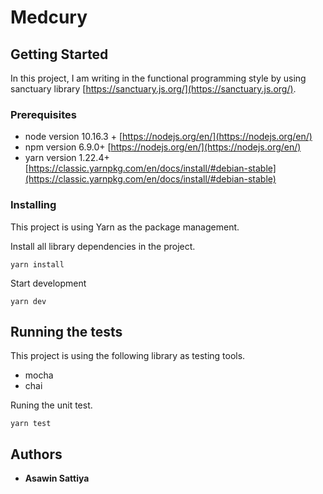 # Medcury



## Getting Started

In this project, I am writing in the functional programming style by using  
sanctuary library [https://sanctuary.js.org/](https://sanctuary.js.org/).


### Prerequisites

- node version 10.16.3 + [https://nodejs.org/en/](https://nodejs.org/en/)
- npm  version 6.9.0+ [https://nodejs.org/en/](https://nodejs.org/en/)
- yarn version 1.22.4+ [https://classic.yarnpkg.com/en/docs/install/#debian-stable](https://classic.yarnpkg.com/en/docs/install/#debian-stable)

### Installing

This project is using Yarn as the package management.

Install all library dependencies in the project.

```
yarn install
```

Start development 

```
yarn dev
```

## Running the tests

This project is using the following library as testing tools.
- mocha
- chai

Runing the unit test.
```
yarn test
```


## Authors

* **Asawin Sattiya** 
